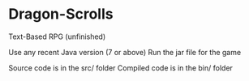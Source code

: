 # Dragon-Scrolls
Text-Based RPG (unfinished)

Use any recent Java version (7 or above)
Run the jar file for the game

Source code is in the src/ folder
Compiled code is in the bin/ folder